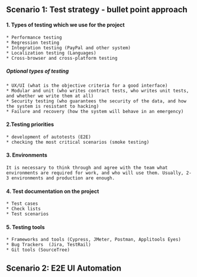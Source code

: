 ## Scenario 1: Test strategy - bullet point approach

#### 1. Types of testing which we use for the project
    * Performance testing
    * Regression testing
    * Integration testing (PayPal and other system)
    * Localization testing (Languages)
    * Cross-browser and cross-platform testing

##### Optional types of testing 
    * UX/UI (what is the objective criteria for a good interface)
    * Modular and unit (who writes contract tests, who writes unit tests, and whether we write them at all)
    * Security testing (who guarantees the security of the data, and how the system is resistant to hacking)
    * Failure and recovery (how the system will behave in an emergency)

#### 2.Testing priorities
    * development of autotests (E2E)
    * checking the most critical scenarios (smoke testing)

#### 3. Environments
    It is necessary to think through and agree with the team what environments are required for work, and who will use them. Usually, 2-3 environments and production are enough.

#### 4. Test documentation on the project
    * Test cases
    * Check lists
    * Test scenarios
    

#### 5. Testing tools
    * Frameworks and tools (Cypress, JMeter, Postman, Applitools Eyes)
    * Bug Trackers  (Jira, TestRail)
    * Git tools (SourceTree)





## Scenario 2: E2E UI Automation



